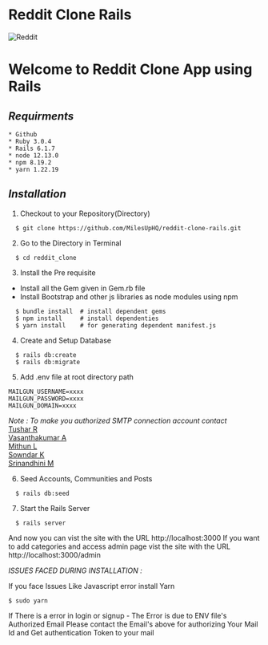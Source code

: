 # Reddit Clone Rails
![Reddit](https://play-lh.googleusercontent.com/MDRjKWEIHO9cGiWt-tlvOGpAP3x14_89jwAT-nQTS6Fra-gxfakizwJ3NHBTClNGYK4)
<br />
<h1> Welcome to Reddit Clone App using Rails </h1>

## _Requirments_
```
* Github
* Ruby 3.0.4
* Rails 6.1.7
* node 12.13.0
* npm 8.19.2
* yarn 1.22.19
```

## _Installation_
1. Checkout to your Repository(Directory)
```
  $ git clone https://github.com/MilesUpHQ/reddit-clone-rails.git
```
2. Go to the Directory in Terminal
```
  $ cd reddit_clone
```
3. Install the Pre requisite
  - Install all the Gem given in Gem.rb file
  - Install Bootstrap and other js libraries as node modules using npm
```
  $ bundle install  # install dependent gems
  $ npm install     # install dependenties
  $ yarn install    # for generating dependent manifest.js
```
4. Create and Setup Database
```
  $ rails db:create
  $ rails db:migrate
```
5. Add .env file at root directory path  
```
MAILGUN_USERNAME=xxxx
MAILGUN_PASSWORD=xxxx
MAILGUN_DOMAIN=xxxx
```
*Note : To make you authorized SMTP connection account contact*  
  [Tushar R](https://github.com/tusharravindran)  
  [Vasanthakumar A](https://github.com/vasanthakumar-a)  
  [Mithun L](https://github.com/mithun30052001)  
  [Sowndar K](https://github.com/ksowndar)  
  [Srinandhini M](https://github.com/srinandhiniM)  
    
6. Seed Accounts, Communities and Posts
```
  $ rails db:seed
```
7. Start the Rails Server
```
  $ rails server
```
And now you can vist the site with the URL http://localhost:3000
If you want to add categories and access admin page vist the site with the URL http://localhost:3000/admin

*ISSUES FACED DURING INSTALLATION :*

If you face Issues Like Javascript error install Yarn 
`````````````````````````````````
$ sudo yarn
`````````````````````````````````
If There is a error in login or signup - The Error is due to ENV file's Authorized Email Please contact the Email's above for authorizing Your Mail Id and Get authentication Token to your mail
